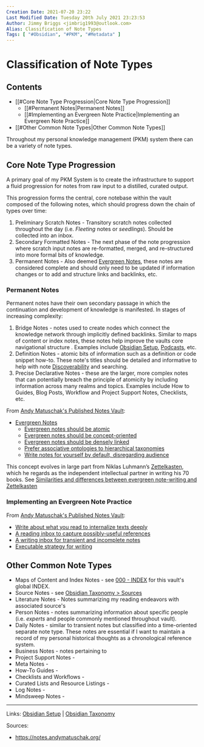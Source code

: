 ```yaml
---
Creation Date: 2021-07-20 23:22
Last Modified Date: Tuesday 20th July 2021 23:23:53
Author: Jimmy Briggs <jimbrig1993@outlook.com>
Alias: Classification of Note Types
Tags: [ "#Obsidian", "#PKM", "#Metadata" ]
---
```


# Classification of Note Types

## Contents

- [[#Core Note Type Progression|Core Note Type Progression]]
	- [[#Permanent Notes|Permanent Notes]]
	- [[#Implementing an Evergreen Note Practice|Implementing an Evergreen Note Practice]]
- [[#Other Common Note Types|Other Common Note Types]]


Throughout my personal knowledge management (PKM) system there can be a variety of note types. 

## Core Note Type Progression

A primary goal of my PKM System is to create the infrastructure to support a fluid progression for notes from raw input to a distilled, curated output.

This progression forms the central, core notebase within the vault composed of the following notes, which should progress down the chain of types over time:

1. Preliminary Scratch Notes - Transitory scratch notes collected throughout the day (i.e. *Fleeting* notes or *seedlings*). Should be collected into an inbox.
2. Secondary Formatted Notes - The next phase of the note progression where scratch input notes are re-formatted, merged, and re-structured into more formal bits of knowledge.
3. Permanent Notes - Also deemed [Evergreen Notes](https://notes.andymatuschak.org/Evergreen_notes), these notes are considered complete and should only need to be updated if information changes or to add and structure links and backlinks, etc.

### Permanent Notes

Permanent notes have their own secondary passage in which the continuation and development of knowledge is manifested. In stages of increasing complexity:

1. Bridge Notes - notes used to create nodes which connect the knowledge network through implicitly defined backlinks. Similar to maps of content or index notes, these notes help improve the vaults core navigational structure . Examples include [Obsidian Setup](Obsidian%20Setup.md), [Podcasts](Podcasts), etc.
2. Definition Notes - atomic bits of information such as a definition or code snippet how-to. These note's titles should be detailed and informative to help with note [Discoverability](https://en.wikipedia.org/wiki/Discoverability) and searching. 
3. Precise Declarative Notes - these are the larger, more complex notes that can potentially breach the principle of atomicity by including information across many realms and topics. Examples include How to Guides, Blog Posts, Workflow and Project Support Notes, Checklists, etc. 

From [Andy Matuschak's Published Notes Vault](https://notes.andymatuschak.org/):

- [Evergreen Notes](https://notes.andymatuschak.org/Evergreen_notes)
	- [Evergreen notes should be atomic](https://notes.andymatuschak.org/z4Rrmh17vMBbauEGnFPTZSK3UmdsGExLRfZz1)
	- [Evergreen notes should be concept-oriented](https://notes.andymatuschak.org/z6bci25mVUBNFdVWSrQNKr6u7AZ1jFzfTVbMF)
	- [Evergreen notes should be densely linked](https://notes.andymatuschak.org/z2HUE4ABbQjUNjrNemvkTCsLa1LPDRuwh1tXC)
	- [Prefer associative ontologies to hierarchical taxonomies](https://notes.andymatuschak.org/z29hLZHiVt7W2uss2uMpSZquAX5T6vaeSF6Cy)
	- [Write notes for yourself by default, disregarding audience](https://notes.andymatuschak.org/z8AfCaQJdp852orumhXPxHb3r278FHA9xZN8J)

This concept evolves in large part from Niklas Luhmann’s [Zettelkasten](https://notes.andymatuschak.org/z2QvtE9w5zs49x7WUeG8Ut1vywHDLiG2Wkm9p), which he regards as the independent intellectual partner in writing his 70 books. See [Similarities and differences between evergreen note-writing and Zettelkasten](https://notes.andymatuschak.org/z4AX7pHAu5uUfmrq4K4zig9x8jmmF62XgaMXm)

### Implementing an Evergreen Note Practice

From [Andy Matuschak's Published Notes Vault](https://notes.andymatuschak.org/):

-   [Write about what you read to internalize texts deeply](https://notes.andymatuschak.org/zg3fYweZpbHeBTpcYke5mF4ZfrJutYcQEtFo)
-   [A reading inbox to capture possibly-useful references](https://notes.andymatuschak.org/z3N113rxPFreW9xUkLkUFomr2LUqfXbdCo3M)
-   [A writing inbox for transient and incomplete notes](https://notes.andymatuschak.org/z5aJUJcSbxuQxzHr2YvaY4cX5TuvLQT7r27Dz)
-   [Executable strategy for writing](https://notes.andymatuschak.org/z3PBVkZ2SvsAgFXkjHsycBeyS6Cw1QXf7kcD8)

## Other Common Note Types

- Maps of Content and Index Notes - see [000 - INDEX](../1-Maps-of-Content/000%20-%20INDEX.md) for this vault's global INDEX.
- Source Notes - see [Obsidian Taxonomy > Sources](Obsidian%20Taxonomy#Sources)
- Literature Notes - Notes summarizing my reading endeavors with associated source's
- Person Notes - notes summarizing information about specific people (i.e. *experts* and people commonly mentioned throughout vault).
- Daily Notes - similar to transient notes but classified into a time-oriented separate note type. These notes are essential if I want to maintain a record of my personal historical thoughts as a chronological reference system.
- Business Notes - notes pertaining to 
- Project Support Notes -
- Meta Notes - 
- How-To Guides - 
- Checklists and Workflows - 
- Curated Lists and Resource Listings - 
- Log Notes - 
- Mindsweep Notes - 
  

***

Links: [Obsidian Setup](Obsidian%20Setup.md) | [Obsidian Taxonomy](Obsidian%20Taxonomy.md)

Sources:
- https://notes.andymatuschak.org/



